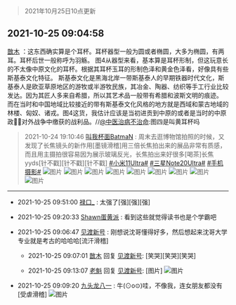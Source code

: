 > 2021年10月25日10点更新
<link rel="stylesheet" href="https://cdn.jsdelivr.net/gh/taotie6/sampleJSON@main/css/photo_show.css">
<meta name="referrer" content="no-referrer" />


 ## 2021-10-25 09:04:58 

 [㪚木](https://www.coolapk.com/feed/30931915?shareKey=ODE3MTQwMTRkYjZkNjE3NjBkM2Y~) ：这东西确实算是个耳杯。耳杯器型一般为圆或者椭圆，大多为椭圆，有两耳。耳杯后世一般称呼为羽觞。
图4从器型来看，基本算是耳杯形制，但这玩意长的不太像中原文化的耳杯。根据其耳杯玉耳的形制色泽和黄金色泽看，好像具有些斯基泰文化特征。
斯基泰文化是黑海北岸一带斯基泰人的早期铁器时代文化<!--break-->，斯基泰人是欧亚草原地区的游牧或半游牧民族，其冶金、陶器、纺织等手工行业比较发达。因为其匠人多来自希腊，所以其艺术品一般带有希腊和波斯文明的痕迹。
而在当时和中国地域比较接近的带有斯基泰文化风格的地方就是西域和蒙古地域的林楼、匈奴、诸戎。图4这货，我估计应该是当初进贡到中原的或者是当时的中原政✊🏻对外战争中缴获的战利品。//<a class="feed-link-uname" href="/u/中医治病不治命">@中医治病不治命</a>:图四是叫黄耳杯吗 

<div class="album">
</div>

> 2021-10-24 19:10:46 
> [叫我杯面BatmaN](https://www.coolapk.com/feed/30921473?shareKey=MWI0OTgyZTI2NWRiNjE3NjBkM2Y~) : 周末去逛博物馆拍照的时候，又发现了长焦镜头的新作用[墨镜滑稽]用三倍长焦拍出来的展品非常有质感，而且用主摄拍很容易因为展示玻璃反光，长焦拍出来好很多[喝茶]长焦yyds[针不戳][针不戳][针不戳] <a class="feed-link-tag" href="/t/小米11Ultra?type=0">#小米11Ultra#</a> <a class="feed-link-tag" href="/t/三星Note20Ultra?type=0">#三星Note20Ultra#</a> <a class="feed-link-tag" href="/t/手机摄影?type=0">#手机摄影#</a> 
![图片](https://image.coolapk.com/feed/2021/1024/19/1850755_4c81335d_3842_8029@3273x2455.jpeg)
![图片](https://image.coolapk.com/feed/2021/1024/19/1850755_15e173b1_3842_8031@3325x2494.jpeg)
![图片](https://image.coolapk.com/feed/2021/1024/19/1850755_bc52388d_3842_8033@3325x2494.jpeg)
![图片](https://image.coolapk.com/feed/2021/1024/19/1850755_32d5aabc_3842_8035@3052x2289.jpeg)
![图片](https://image.coolapk.com/feed/2021/1024/19/1850755_d1128a3e_3842_8037@3324x2493.jpeg)
![图片](https://image.coolapk.com/feed/2021/1024/19/1850755_b43e66d6_3842_8039@2494x3325.jpeg)
![图片](https://image.coolapk.com/feed/2021/1024/19/1850755_ec441d64_3842_8041@3325x2494.jpeg)
![图片](https://image.coolapk.com/feed/2021/1024/19/1850755_9195c6e5_3842_8043@2494x3325.jpeg)
![图片](https://image.coolapk.com/feed/2021/1024/19/1850755_62b55f3b_3842_8056@3325x2494.jpeg)

 ------- 

- 2021-10-25 09:51:00 [禄口_](uid=1005884) : 太强了[强][强][强] 

- 2021-10-25 09:20:33 [Shawn蛋黄派](uid=2642278) : 看到这些就觉得读书也是个学霸吧 

- 2021-10-25 09:06:47 [见渡新号](uid=868957) : 刚想说沈哥懂得好多，然后想起来沈哥大学专业就是考古的哈哈哈[流汗滑稽] 

    - 2021-10-25 09:07:01 [㪚木](uid=1081091) 回复 [见渡新号](uid=868957): [笑哭][笑哭][笑哭] 

    - 2021-10-25 09:13:07 [老魁](uid=1703096) 回复 [见渡新号](uid=868957): [图片] ![图片](https://image.coolapk.com/feed/2020/0203/14/1833243_5175a7f8_2540_3884@240x240.jpeg)

- 2021-10-25 09:09:20 [九头龙八一](uid=1495616) : 牛(⊙o⊙)哇，不像我，连女朋友都没有[受虐滑稽] ![图片](https://image.coolapk.com/feed/2021/0925/19/660889_6c1f73a4_0843_4291@511x288.gif)

